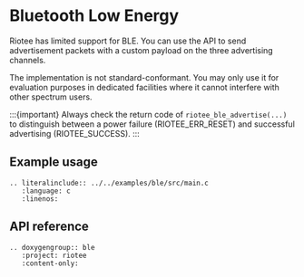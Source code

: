 # Bluetooth Low Energy

Riotee has limited support for BLE. You can use the API to send advertisement packets with a custom payload on the three advertising channels.

The implementation is not standard-conformant. You may only use it for evaluation purposes in dedicated facilities where it cannot interfere with other spectrum users.

:::{important}
   Always check the return code of `riotee_ble_advertise(...)` to distinguish between a power failure (RIOTEE_ERR_RESET) and successful advertising (RIOTEE_SUCCESS).
:::


## Example usage

```{eval-rst}
.. literalinclude:: ../../examples/ble/src/main.c
   :language: c
   :linenos:
```

## API reference

```{eval-rst}
.. doxygengroup:: ble
   :project: riotee
   :content-only:
```